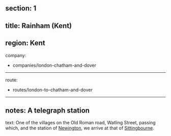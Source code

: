 section: 1
----
title: Rainham (Kent)
----
region: Kent
----
company:
- companies/london-chatham-and-dover
----
route:
- routes/london-to-chatham-and-dover
----
notes: A telegraph station
----
text: One of the villages on the Old Roman road, Watling Street, passing which, and the station of [Newington](/stations/newington), we arrive at that of [Sittingbourne](/stations/sittingbourne).
